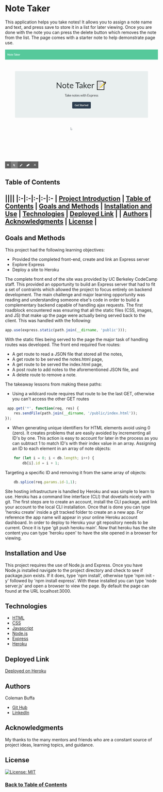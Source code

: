 # Note Taker
This application helps you take notes! It allows you to assign a note name and text, and press save to store it in a list for later viewing. Once you are done with the note you can press the delete button which removes the note from the list. The page comes with a starter note to help demonstrate page use.

![Walkthrough GIF](./public/assets/walkthrough.gif)

## Table of Contents

||||
|:-|:-|:-|:-|:-
| [Project Introduction](#note-taker) | [Table of Contents](#table-of-contents) | [Goals and Methods](#goals-and-methods) 
| [Installation and Use](#installation-and-use) | [Technologies](#technologies) | [Deployed Link](#deployed-link) |
| [Authors](#authors) | [Acknowledgments](#acknowledgments) | [License](#license) |
---

## Goals and Methods

This project had the following learning objectives:
* Provided the completed front-end, create and link an Express server
* Explore Express
* Deploy a site to Heroku

The complete front end of the site was provided by UC Berkeley CodeCamp staff. This provided an opportunity to build an Express server that had to fit a set of contraints which allowed the project to focus entirely on backend development. The main challenge and major learning opportunity was reading and understanding someone else's code in order to build a complementary backend capable of handling ajax requests. The first roadblock encountered was ensuring that all the static files (CSS, images, and JS) that make up the page were actually being served back to the client. This was handled with the following:
```javascript
app.use(express.static(path.join(__dirname, 'public')));
```
With the static files being served to the page the major task of handling routes was developed. The front end required five routes:
* A get route to read a JSON file that stored all the notes,
* A get route to be served the notes.html page,
* A get route to be served the index.html page,
* A post route to add notes to the aforementioned JSON file, and
* A delete route to remove a note.

The takeaway lessons from making these paths:
* Using a wildcard route requires that route to be the last GET, otherwise you can't access the other GET routes 
```javascript
 app.get('*', function(req, res) {
	res.sendFile(path.join(__dirname, '/public/index.html'));
});
```
* When generating unique identifiers for HTML elements avoid using 0 (zero). It creates problems that are easily avoided by incrementing all ID's by one. This action is easy to account for later in the process as you can subtract 1 to match ID's with their index value in an array. Assigning an ID to each element in an array of note objects:
```javascript
	for (let i = 0; i < db.length; i++) {
		db[i].id = i + 1;
```
Targeting a specific ID and removing it from the same array of objects:
```javascript
	db.splice(req.params.id-1,1);
```



Site hosting infrastructure is handled by Heroku and was simple to learn to use. Heroku has a command line interface (CLI) that dovetails nicely with git. The first steps are to create an account, install the CLI package, and link your account to the local CLI installation. Once that is done you can type 'heroku create' inside a git tracked folder to create an a new app. For reference the app name will appear in your online Heroku account dashboard. In order to deploy to Heroku your git repository needs to be current. Once it is  type 'git push heroku main'. Now that heroku has the site content you can type 'heroku open' to have the site opened in a browser for viewing. 

## Installation and Use

This project requires the use of Node.js and Express. Once you have Node.js installed navigate to the project directory and check to see if package.json exists. If it does, type 'npm install', otherwise type 'npm init -y' followed by 'npm install express'. With these installed you can type 'node server.js' and open a browser to view the page. By default the page can found at the URL localhost:3000.

## Technologies 

* [HTML](https://developer.mozilla.org/en-US/docs/Web/HTML)
* [CSS](https://developer.mozilla.org/en-US/docs/Web/CSS)
* [Javascript](https://developer.mozilla.org/en-US/docs/Web/JavaScript)
* [Node.js](https://nodejs.org/en/)
* [Express](https://expressjs.com/)
* [Heroku](https://heroku.com/)

## Deployed Link

[Deployed on Heroku](https://note-taker-cb.herokuapp.com/)

## Authors

Coleman Buffa

* [Git Hub](https://github.com/coleman-buffa/note-taker)
* [LinkedIn](https://www.linkedin.com/in/coleman-buffa/)

## Acknowledgments

My thanks to the many mentors and friends who are a constant source of project ideas, learning topics, and guidance.

## License

[![License: MIT](https://img.shields.io/badge/License-MIT-yellow.svg)](https://opensource.org/licenses/MIT)

### [Back to Table of Contents](#table-of-contents)